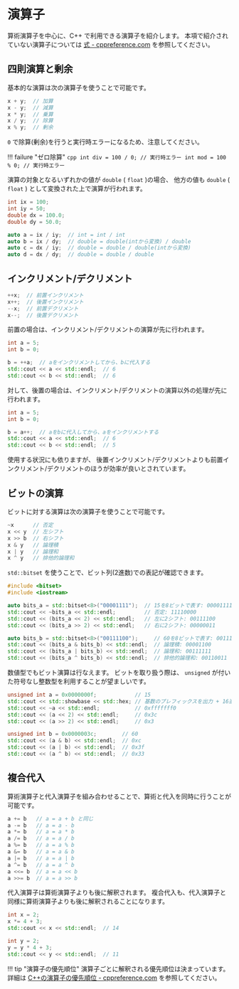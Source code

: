 # 演算子

算術演算子を中心に、C++ で利用できる演算子を紹介します。
本項で紹介されていない演算子については [式 - cppreference.com][cppreference_expressions] を参照してください。

[cppreference_expressions]: https://ja.cppreference.com/w/cpp/language/expressions

## 四則演算と剰余

基本的な演算は次の演算子を使うことで可能です。

```cpp
x + y;  // 加算
x - y;  // 減算
x * y;  // 乗算
x / y;  // 除算
x % y;  // 剰余
```

`0` で除算(剰余)を行うと実行時エラーになるため、注意してください。

!!! failure "ゼロ除算"
    ```cpp
    int div = 100 / 0; // 実行時エラー
    int mod = 100 % 0; // 実行時エラー
    ```

演算の対象となるいずれかの値が `double` ( `float` )の場合、
他方の値も `double` ( `float` ) として変換された上で演算が行われます。

```cpp
int ix = 100;
int iy = 50;
double dx = 100.0;
double dy = 50.0;

auto a = ix / iy;  // int = int / int
auto b = ix / dy;  // double = double(intから変換) / double
auto c = dx / iy;  // double = double / double(intから変換)
auto d = dx / dy;  // double = double / double
```

## インクリメント/デクリメント

```cpp
++x;  // 前置インクリメント
x++;  // 後置インクリメント
--x;  // 前置デクリメント
x--;  // 後置デクリメント
```

前置の場合は、インクリメント/デクリメントの演算が先に行われます。

```cpp
int a = 5;
int b = 0;

b = ++a;  // aをインクリメントしてから、bに代入する
std::cout << a << std::endl;  // 6
std::cout << b << std::endl;  // 6
```

対して、後置の場合は、インクリメント/デクリメントの演算以外の処理が先に行われます。

```cpp
int a = 5;
int b = 0;

b = a++;  // aをbに代入してから、aをインクリメントする
std::cout << a << std::endl;  // 6
std::cout << b << std::endl;  // 5
```

使用する状況にも依りますが、
後置インクリメント/デクリメントよりも前置インクリメント/デクリメントのほうが効率が良いとされています。

## ビットの演算

ビットに対する演算は次の演算子を使うことで可能です。

```cpp
~x      // 否定
x << y  // 左シフト
x >> b  // 右シフト
x & y   // 論理積
x | y   // 論理和
x ^ y   // 排他的論理和
```

`std::bitset` を使うことで、ビット列(2進数)での表記が確認できます。

```cpp
#include <bitset>
#include <iostream>

auto bits_a = std::bitset<8>("00001111");  // 15を8ビットで表す: 00001111
std::cout << ~bits_a << std::endl;         // 否定: 11110000
std::cout << (bits_a << 2) << std::endl;   // 左に2シフト: 00111100
std::cout << (bits_a >> 2) << std::endl;   // 右に2シフト: 00000011

auto bits_b = std::bitset<8>("00111100");     // 60を8ビットで表す: 00111100
std::cout << (bits_a & bits_b) << std::endl;  // 論理積: 00001100
std::cout << (bits_a | bits_b) << std::endl;  // 論理和: 00111111
std::cout << (bits_a ^ bits_b) << std::endl;  // 排他的論理和: 00110011
```

数値型でもビット演算は行なえます。
ビットを取り扱う際は、 `unsigned` が付いた符号なし整数型を利用することが望ましいです。

```cpp
unsigned int a = 0x0000000f;            // 15
std::cout << std::showbase << std::hex; // 基数のプレフィックスを出力 + 16進法で出力
std::cout << ~a << std::endl;           // 0xfffffff0
std::cout << (a << 2) << std::endl;     // 0x3c
std::cout << (a >> 2) << std::endl;     // 0x3

unsigned int b = 0x0000003c;        // 60
std::cout << (a & b) << std::endl;  // 0xc
std::cout << (a | b) << std::endl;  // 0x3f
std::cout << (a ^ b) << std::endl;  // 0x33
```

## 複合代入

算術演算子と代入演算子を組み合わせることで、算術と代入を同時に行うことが可能です。

```cpp
a += b   // a = a + b と同じ
a -= b   // a = a - b
a *= b   // a = a * b
a /= b   // a = a / b
a %= b   // a = a % b
a &= b   // a = a & b
a |= b   // a = a | b
a ^= b   // a = a ^ b
a <<= b  // a = a << b
a >>= b  // a = a >> b
```

代入演算子は算術演算子よりも後に解釈されます。
複合代入も、代入演算子と同様に算術演算子よりも後に解釈されることになります。

```cpp
int x = 2;
x *= 4 + 3;
std::cout << x << std::endl;  // 14

int y = 2;
y = y * 4 + 3;
std::cout << y << std::endl;  // 11
```

!!! tip "演算子の優先順位"
    演算子ごとに解釈される優先順位は決まっています。
    詳細は [C++の演算子の優先順位 - cppreference.com][cppreference-operator-precedence] を参照してください。

[cppreference-operator-precedence]: https://ja.cppreference.com/w/cpp/language/operator_precedence